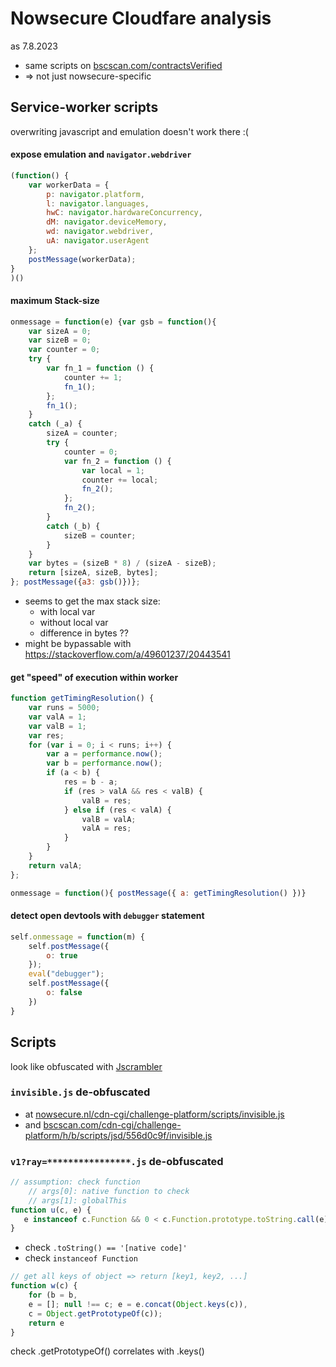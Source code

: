 # Nowsecure Cloudfare analysis
as 7.8.2023
- same scripts on [bscscan.com/contractsVerified](https://bscscan.com/contractsVerified)
- => not just nowsecure-specific

## Service-worker scripts
overwriting javascript and emulation doesn't work there :(


#### expose emulation and `navigator.webdriver`
```js
(function() {
    var workerData = {
        p: navigator.platform,
        l: navigator.languages,
        hwC: navigator.hardwareConcurrency,
        dM: navigator.deviceMemory,
        wd: navigator.webdriver,
        uA: navigator.userAgent
    };
    postMessage(workerData);
}
)()
```

#### maximum Stack-size
```js
onmessage = function(e) {var gsb = function(){
    var sizeA = 0;
    var sizeB = 0;
    var counter = 0;
    try {
        var fn_1 = function () {
            counter += 1;
            fn_1();
        };
        fn_1();
    }
    catch (_a) {
        sizeA = counter;
        try {
            counter = 0;
            var fn_2 = function () {
                var local = 1;
                counter += local;
                fn_2();
            };
            fn_2();
        }
        catch (_b) {
            sizeB = counter;
        }
    }
    var bytes = (sizeB * 8) / (sizeA - sizeB);
    return [sizeA, sizeB, bytes];
}; postMessage({a3: gsb()})};
```
- seems to get the max stack size:
  - with local var
  - without local var
  - difference in bytes ??
- might be bypassable with https://stackoverflow.com/a/49601237/20443541

#### get "speed" of execution within worker
```js
function getTimingResolution() {
    var runs = 5000;
    var valA = 1;
    var valB = 1;
    var res;
    for (var i = 0; i < runs; i++) {
        var a = performance.now();
        var b = performance.now();
        if (a < b) {
            res = b - a;
            if (res > valA && res < valB) {
                valB = res;
            } else if (res < valA) {
                valB = valA;
                valA = res;
            }
        }
    }
    return valA;
};

onmessage = function(){ postMessage({ a: getTimingResolution() })}
```

#### detect open devtools  with `debugger` statement
```js
self.onmessage = function(m) {
    self.postMessage({
        o: true
    });
    eval("debugger");
    self.postMessage({
        o: false
    })
}
```

## Scripts
 look like obfuscated with [Jscrambler](https://en.wikipedia.org/wiki/Jscrambler)

### `invisible.js` de-obfuscated
- at [nowsecure.nl/cdn-cgi/challenge-platform/scripts/invisible.js](https://nowsecure.nl/cdn-cgi/challenge-platform/scripts/invisible.js)
- and [bscscan.com/cdn-cgi/challenge-platform/h/b/scripts/jsd/556d0c9f/invisible.js](https://bscscan.com/cdn-cgi/challenge-platform/h/b/scripts/jsd/556d0c9f/invisible.js)

### `v1?ray=****************.js` de-obfuscated

```js
// assumption: check function
    // args[0]: native function to check
    // args[1]: globalThis
function u(c, e) {
   e instanceof c.Function && 0 < c.Function.prototype.toString.call(e).indexOf('[native code]')
}
```
- check `.toString() == '[native code]'`
- check `instanceof Function`

```js
// get all keys of object => return [key1, key2, ...]
function w(c) {
    for (b = b,
    e = []; null !== c; e = e.concat(Object.keys(c)),
    c = Object.getPrototypeOf(c));
    return e
}
```
check .getPrototypeOf() correlates with .keys()

